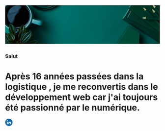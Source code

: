 #  ![christiantheobald](https://github.com/christiantheobald/christiantheobald/blob/main/Green%20and%20Orange%20Health%20and%20Wellness%20LinkedIn%20Banner.png)
### Salut
# Après 16 années passées dans la logistique , je me reconvertis dans le développement web car j'ai toujours été passionné par le numérique.
<a href="https://www.linkedin.com/in/christian-theobald-8165b4191//"><img height="24" src="https://github.com/christiantheobald/christiantheobald/blob/main/linkedin.png">

